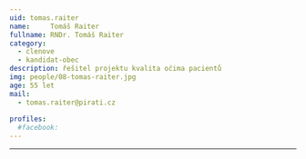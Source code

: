 ```yaml
---
uid: tomas.raiter
name:     Tomáš Raiter
fullname: RNDr. Tomáš Raiter
category:
  - clenove
  - kandidat-obec
description: řešitel projektu kvalita očima pacientů
img: people/08-tomas-raiter.jpg
age: 55 let
mail:
  - tomas.raiter@pirati.cz
 
profiles:
  #facebook: 
---
```





---